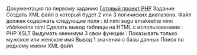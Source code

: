 Документация по первому заданию
<a href="https://lavrov17.thkit.ee/ArvestusToo_Lavrov/">Готовый проект PHP<a>
Задание
Создать XML файл в который будет 2 или 3 логичиских диапазона.
Файл должен содержать следующие поля :
id
nimi
sugu
emakeelne nimi
võõrkeelne nimi
Сделать вывод таблицы на HTML с использованием :
PHP
XSLT
Выдумать минимум 3 свои функции :
Показывать только мужское или женское имя
Вывод 1 значения с базы данных
Поиск по родному имени
XML файл
